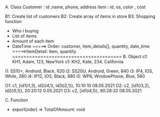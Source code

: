 A. Class
Customer : id ,name, phone, address
Item     : id, os, color , cost



B1: Create list of customers
B2: Create array of items in store
B3: Shopping function
+ Who í buying
+ List of items
+ Amount of each item
+ DateTime 
=====> Order: customer, item_details[], quantity, date_time 
=====>ItemDetail: item, quantity
=======================================
B.  Object
c1: KH1, Adam, 123, NewYork
c1: KH2, Kate, 234, California

i1: SS10+, Android, Black, 620
i2: SS20U, Android, Green, 840
i3: IP4, IOS, While, 280
i4: IP12, IOS, Black, 880
i5: WP8, WindowPhone, Blue, 560

O1: c1, [id1(i1,3), id2(i4,1), id3(i2,1)}, 10:10:10 08.05.2021
O2: c2, [id1(i3,2), id2(i5,1)}, 20:20:12 0.05.2021
O3: c2, [id1(i4,1)}, 90:28:32 08.05.2021

C. Function
+ export(oder) => TotalOfAmount: void

